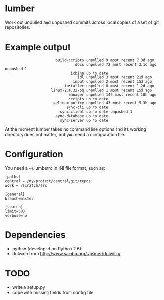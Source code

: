 lumber
======

Work out unpulled and unpushed commits across local copies of a set of git
repositories.

Example output
==============

                           build-scripts unpulled 9 most recent 7.3d ago
                                    docs unpulled 72 most recent 3.1d ago unpushed 1
                                  icbinn up to date
                                     idl unpulled 3 most recent 21d ago
                                   input unpulled 2 most recent 15d ago
                               installer unpulled 8 most recent 1.2d ago
                         linux-2.6.32-pq unpulled 1 most recent 15d ago
                                 manager unpulled 146 most recent 10h ago
                                 scripts up to date
                          selinux-policy unpulled 43 most recent 5.3h ago
                                sync-cli up to date
                             sync-client up to date unpushed 1
                           sync-database up to date
                             sync-server up to date
 

At the moment lumber takes no command line options and its working directory
does not matter, but you need a configuration file.

Configuration
=============

You need a ~/.lumberrc in INI file format, such as:

    [paths]
    central = /my/project/central/git/repos
    work = /scratch/src

    [general]
    branch=master

    [search]
    limit=500
    verbose=no


Dependencies
============

 * python (developed on Python 2.6)
 * dulwich from http://www.samba.org/~jelmer/dulwich/

TODO
====

 * write a setup.py
 * cope with missing fields from config file

